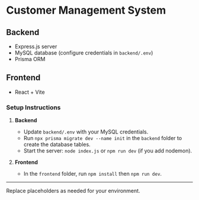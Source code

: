# Customer Management System

## Backend
- Express.js server
- MySQL database (configure credentials in `backend/.env`)
- Prisma ORM

## Frontend
- React + Vite

### Setup Instructions

1. **Backend**
   - Update `backend/.env` with your MySQL credentials.
   - Run `npx prisma migrate dev --name init` in the `backend` folder to create the database tables. 
   - Start the server: `node index.js` or `npm run dev` (if you add nodemon).

2. **Frontend**
   - In the `frontend` folder, run `npm install` then `npm run dev`.

---

Replace placeholders as needed for your environment.
